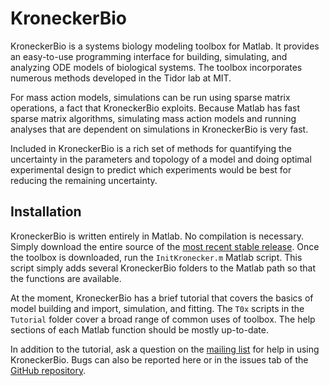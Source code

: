 KroneckerBio
============

KroneckerBio is a systems biology modeling toolbox for Matlab. It provides an easy-to-use programming interface for building, simulating, and analyzing ODE models of biological systems. The toolbox incorporates numerous methods developed in the Tidor lab at MIT.

For mass action models, simulations can be run using sparse matrix operations, a fact that KroneckerBio exploits. Because Matlab has fast sparse matrix algorithms, simulating mass action models and running analyses that are dependent on simulations in KroneckerBio is very fast.

Included in KroneckerBio is a rich set of methods for quantifying the uncertainty in the parameters and topology of a model and doing optimal experimental design to predict which experiments would be best for reducing the remaining uncertainty.

Installation
------------

KroneckerBio is written entirely in Matlab. No compilation is necessary. Simply download the entire source of the [most recent stable release](https://github.com/kroneckerbio/kroneckerbio/archive/stable.zip). Once the toolbox is downloaded, run the `InitKronecker.m` Matlab script. This script simply adds several KroneckerBio folders to the Matlab path so that the functions are available.

At the moment, KroneckerBio has a brief tutorial that covers the basics of model building and import, simulation, and fitting. The `T0x` scripts in the `Tutorial` folder cover a broad range of common uses of toolbox. The help sections of each Matlab function should be mostly up-to-date.

In addition to the tutorial, ask a question on the [mailing list](https://groups.google.com/forum/#!forum/kroneckerbio-users) for help in using KroneckerBio. Bugs can also be reported here or in the issues tab of the [GitHub repository](https://github.com/kroneckerbio/kroneckerbio).
